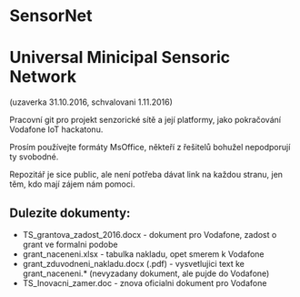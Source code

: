 # SensorNet
Universal Minicipal Sensoric Network 
======================
(uzaverka 31.10.2016, schvalovani 1.11.2016)

Pracovní git pro projekt senzorické sítě a její platformy, jako pokračování Vodafone IoT hackatonu.

Prosím používejte formáty MsOffice, někteří z řešitelů bohužel nepodporují ty svobodné.

Repozitář je sice public, ale není potřeba dávat link na každou stranu, jen těm, kdo mají zájem nám pomoci.



Dulezite dokumenty:
------------------- 
- TS_grantova_zadost_2016.docx - dokument pro Vodafone, zadost o grant ve formalni podobe
- grant_naceneni.xlsx - tabulka nakladu, opet smerem k Vodafone
- grant_zduvodneni_nakladu.docx (.pdf) - vysvetlujici text ke grant_naceneni.* (nevyzadany dokument, ale pujde do Vodafone)
- TS_Inovacni_zamer.doc - znova oficialni dokument pro Vodafone





